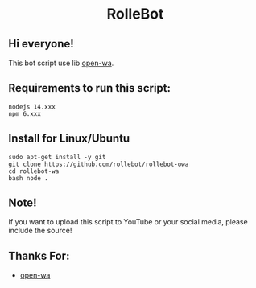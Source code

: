 <h1 align="center">RolleBot</h1>

## Hi everyone! 

This bot script use lib [open-wa](https://github.com/open-wa/wa-automate-nodejs).

## Requirements to run this script:
```
nodejs 14.xxx
npm 6.xxx
```

## Install for Linux/Ubuntu
```
sudo apt-get install -y git
git clone https://github.com/rollebot/rollebot-owa
cd rollebot-wa
bash node .
```
## Note!
If you want to upload this script to YouTube or your social media, please include the source!


## Thanks For:
- [open-wa](https://github.com/open-wa/wa-automate-nodejs)
